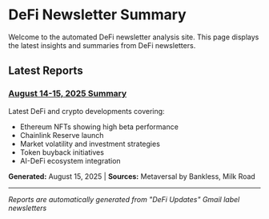 # DeFi Newsletter Summary

Welcome to the automated DeFi newsletter analysis site. This page displays the latest insights and summaries from DeFi newsletters.

## Latest Reports

### [August 14-15, 2025 Summary](./ai_newsletter_summary_20250815_1205_from_20250814.md)
Latest DeFi and crypto developments covering:
- Ethereum NFTs showing high beta performance
- Chainlink Reserve launch
- Market volatility and investment strategies  
- Token buyback initiatives
- AI-DeFi ecosystem integration

**Generated:** August 15, 2025 | **Sources:** Metaversal by Bankless, Milk Road

---

*Reports are automatically generated from "DeFi Updates" Gmail label newsletters*